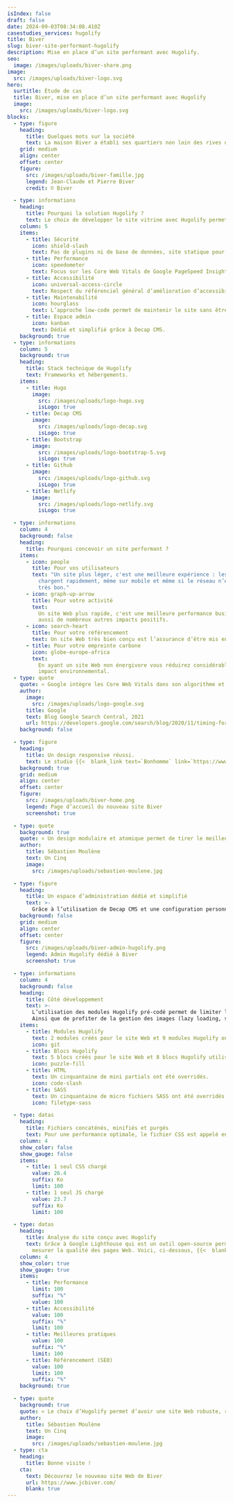 ```yaml
---
isIndex: false
draft: false
date: 2024-09-03T08:34:08.410Z
casestudies_services: hugolify
title: Biver
slug: biver-site-performant-hugolify
description: Mise en place d’un site performant avec Hugolify.
seo:
  image: /images/uploads/biver-share.png
image:
  src: /images/uploads/biver-logo.svg
hero:
  surtitle: Étude de cas
  title: Biver, mise en place d’un site performant avec Hugolify
  image:
    src: /images/uploads/biver-logo.svg
blocks:
  - type: figure
    heading:
      title: Quelques mots sur la société
      text: La maison Biver a établi ses quartiers non loin des rives du Lac Léman, dans le petit village suisse de Givrins entre Genève et la vallée de Joux. Sous la direction d'un duo père-fils dynamique et grâce au savoir-faire des maîtres horlogers, ils insufflent une âme à chacune des créations.
    grid: medium
    align: center
    offset: center
    figure:
      src: /images/uploads/biver-famille.jpg
      legend: Jean-Claude et Pierre Biver
      credit: © Biver

  - type: informations
    heading:
      title: Pourquoi la solution Hugolify ?
      text: Le choix de développer le site vitrine avec Hugolify permet de simplifier la conception et sa maintenabilité contrairement à un site conçu avec Wordpress, Drupal par exemple.
    column: 5
    items:
      - title: Sécurité
        icon: shield-slash
        text: Pas de plugins ni de base de données, site statique pour une approche low-code.
      - title: Performance
        icon: speedometer
        text: Focus sur les Core Web Vitals de Google PageSpeed Insight.
      - title: Accessibilité
        icon: universal-access-circle
        text: Respect du référenciel général d’amélioration d’accessibilité (RGAA).
      - title: Maintenabilité
        icon: hourglass
        text: L’approche low-code permet de maintenir le site sans être chronophage.
      - title: Espace admin
        icon: kanban
        text: Dédié et simplifié grâce à Decap CMS.
    background: true
  - type: informations
    column: 5
    background: true
    heading:
      title: Stack technique de Hugolify
      text: Frameworks et hébergements.
    items:
      - title: Hugo
        image:
          src: /images/uploads/logo-hugo.svg
          isLogo: true
      - title: Decap CMS
        image:
          src: /images/uploads/logo-decap.svg
          isLogo: true
      - title: Bootstrap
        image:
          src: /images/uploads/logo-bootstrap-5.svg
          isLogo: true
      - title: Github
        image:
          src: /images/uploads/logo-github.svg
          isLogo: true
      - title: Netlify
        image:
          src: /images/uploads/logo-netlify.svg
          isLogo: true

  - type: informations
    column: 4
    background: false
    heading:
      title: Pourquoi concevoir un site performant ?
    items:
      - icon: people
        title: Pour vos utilisateurs
        text: "Un site plus léger, c'est une meilleure expérience : les pages se
          chargent rapidement, même sur mobile et même si le réseau n’est pas
          très bon."
      - icon: graph-up-arrow
        title: Pour votre activité
        text:
          Un site Web plus rapide, c'est une meilleure performance business. Cela a
          aussi de nombreux autres impacts positifs.
      - icon: search-heart
        title: Pour votre référencement
        text: Un site Web très bien conçu est l’assurance d’être mis en avant par Google
      - title: Pour votre empreinte carbone
        icon: globe-europe-africa
        text:
          En ayant un site Web non énergivore vous réduirez considérablement votre
          impact environnemental.
  - type: quote
    quote: « Google intègre les Core Web Vitals dans son algorithme et décide de mettre plus facilement en avant une page qui possède une expérience utilisateur conviviale »
    author:
      image:
        src: /images/uploads/logo-google.svg
      title: Google
      text: Blog Google Search Central, 2021
      url: https://developers.google.com/search/blog/2020/11/timing-for-page-experience?hl=fr
    background: false

  - type: figure
    heading:
      title: Un design responsive réussi.
      text: Le studio {{<  blank_link text=`Bonhomme` link=`https://www.bonhommeparis.com/fr/` >}} nous a fait confiance pour gérer l’entièreté du développement et intégration. De leur côté ils ont réalisé un UX/UI modulaire.
    background: true
    grid: medium
    align: center
    offset: center
    figure:
      src: /images/uploads/biver-home.png
      legend: Page d’accueil du nouveau site Biver
      screenshot: true

  - type: quote
    background: true
    quote: « Un design modulaire et atomique permet de tirer le meilleur d’Hugolify. »
    author:
      title: Sébastien Moulène
      text: Un Cinq
      image:
        src: /images/uploads/sebastien-moulene.jpg

  - type: figure
    heading:
      title: Un espace d’administration dédié et simplifié
      text: >-
        Grâce à l’utilisation de Decap CMS et une configuration personnalisé.
    background: false
    grid: medium
    align: center
    offset: center
    figure:
      src: /images/uploads/biver-admin-hugolify.png
      legend: Admin Hugolify dédié à Biver
      screenshot: true

  - type: informations
    column: 4
    background: false
    heading:
      title: Côté développement
      text: >-
        L’utilisation des modules Hugolify pré-codé permet de limiter le temps passé et les erreurs éventuelles.
        Ainsi que de profiter de la gestion des images (lazy loading, srcset…).
    items:
      - title: Modules Hugolify
        text: 2 modules créés pour le site Web et 9 modules Hugolify ont été utilisés pour concevoir l’architecture du site Web.
        icon: git
      - title: Blocs Hugolify
        text: 5 blocs créés pour le site Web et 8 blocs Hugolify utilisés.
        icon: puzzle-fill
      - title: HTML
        text: Un cinquantaine de mini partials ont été overridés.
        icon: code-slash
      - title: SASS
        text: Un cinquantaine de micro fichiers SASS ont été overridés ou mergé.
        icon: filetype-sass

  - type: datas
    heading:
      title: Fichiers concaténés, minifiés et purgés
      text: Pour une performance optimale, le fichier CSS est appelé en priorité haute alors que le fichier javascript est lui appelé en defer.
    column: 4
    show_color: false
    show_gauge: false
    items:
      - title: 1 seul CSS chargé
        value: 26.4
        suffix: Ko
        limit: 100
      - title: 1 seul JS chargé
        value: 23.7
        suffix: Ko
        limit: 100

  - type: datas
    heading:
      title: Analyse du site conçu avec Hugolify
      text: Grâce à Google Lighthouse qui est un outil open-source permettant de
        mesurer la qualité des pages Web. Voici, ci-dessous, {{<  blank_link text=`le résultat sur Google PageSpeed` link=`https://pagespeed.web.dev/analysis/https-jcbiver-com/ol265bow4q?form_factor=mobile` >}} du test des Core Web Vitals de la page d’accueil sur mobile.
    column: 4
    show_color: true
    show_gauge: true
    items:
      - title: Performance
        limit: 100
        suffix: "%"
        value: 100
      - title: Accessibilité
        value: 100
        suffix: "%"
        limit: 100
      - title: Meilleures pratiques
        value: 100
        suffix: "%"
        limit: 100
      - title: Référencement (SE0)
        value: 100
        limit: 100
        suffix: "%"
    background: true

  - type: quote
    background: true
    quote: « Le choix d’Hugolify permet d’avoir une site Web robuste, rapide, accessible à tous et évolutif rapidement. Tout en ayant une approche low-code »
    author:
      title: Sébastien Moulène
      text: Un Cinq
      image:
        src: /images/uploads/sebastien-moulene.jpg
  - type: cta
    heading:
      title: Bonne visite !
    cta:
      text: Découvrez le nouveau site Web de Biver
      url: https://www.jcbiver.com/
      blank: true
---
```

